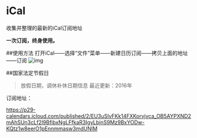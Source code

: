 # iCal
收集并整理的最新的iCal订阅地址

**一次订阅，终身使用。**

##使用方法
打开iCal——选择“文件”菜单——新建日历订阅——拷贝上面的地址——订阅
![img](https://raw.githubusercontent.com/nameryan/iCal/master/usage.png)


##国家法定节假日
>放假日期，调休补休日期信息
>最近更新：2016年

订阅地址：

https://p29-calendars.icloud.com/published/2/EU3uSlvFKk14FXKorvjvca_OB5AYPXND2mAhSUn3cLf2l9BfibxNgLFfkaR3IgyLbjnS9Mz9BxYODw-KQtz1w8eerO1pEnnmmasw3mdUNIM
